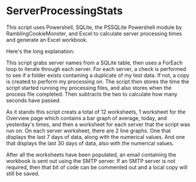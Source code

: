 # ServerProcessingStats
This script uses Powershell, SQLite, the PSSQLite Powershell module by RamblingCookieMonster, and Excel to calculate server processing times and generate an Excel workbook.

Here's the long explanation:

This script grabs server names from a SQLite table, then uses a ForEach loop to iterate through each server.  For each server,  a check is performed to see if a folder exists containing a duplicate of my test data.  If not, a copy is created to perform my processing on.  The script then stores the time the script started running my processing files, and also stores when the process file completed.  Then subtracts the two to calculate how many seconds have passed.

As it stands this script creats a total of 12 worksheets, 1 worksheet for the Overview page which contains a bar graph of average, today, and yesterday's times, and then a worksheet for each server that the script was run on.
On each server worksheet, there are 2 line graphs.  One that displays the last 7 days of data, along with the numerical values.  And one that displays the last 30 days of data, also with the numerical values.

After all the worksheets have been populated, an email containing the workbook is sent out using the SMTP server.  If an SMTP server is not required, then that bit of code can be commented out and a local copy will still be saved.
